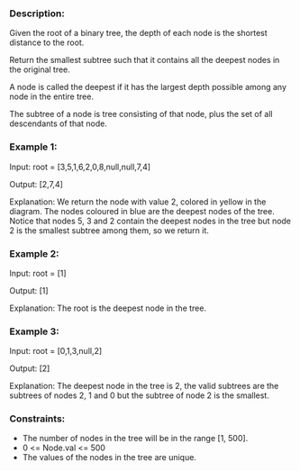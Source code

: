 ### Description:

Given the root of a binary tree, the depth of each node is the shortest distance to the root.

Return the smallest subtree such that it contains all the deepest nodes in the original tree.

A node is called the deepest if it has the largest depth possible among any node in the entire tree.

The subtree of a node is tree consisting of that node, plus the set of all descendants of that node.

 

### Example 1:


Input: root = [3,5,1,6,2,0,8,null,null,7,4]

Output: [2,7,4]

Explanation: We return the node with value 2, colored in yellow in the diagram.
The nodes coloured in blue are the deepest nodes of the tree.
Notice that nodes 5, 3 and 2 contain the deepest nodes in the tree but node 2 is the smallest subtree among them, so we return it.

### Example 2:

Input: root = [1]

Output: [1]

Explanation: The root is the deepest node in the tree.

### Example 3:

Input: root = [0,1,3,null,2]

Output: [2]

Explanation: The deepest node in the tree is 2, the valid subtrees are the subtrees of nodes 2, 1 and 0 but the subtree of node 2 is the smallest.
 


### Constraints:

- The number of nodes in the tree will be in the range [1, 500].
- 0 <= Node.val <= 500
- The values of the nodes in the tree are unique.